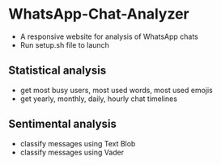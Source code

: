 # WhatsApp-Chat-Analyzer
* A responsive website for analysis of WhatsApp chats
* Run setup.sh file to launch

## Statistical analysis
* get most busy users, most used words, most used emojis
* get yearly, monthly, daily, hourly chat timelines

## Sentimental analysis
* classify messages using Text Blob
* classify messages using Vader